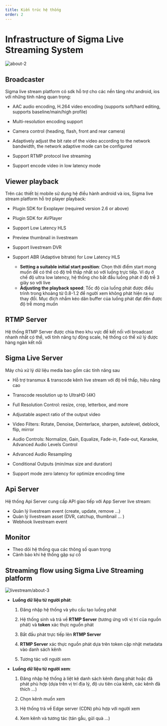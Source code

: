 ```yaml
---
title: Kiến trúc hệ thống
order: 2
---
```

# Infrastructure of Sigma Live Streaming System


![about-2](/images/livestream/livestream-about-2.png)



## Broadcaster 

Sigma live stream platform có sdk hỗ trợ cho các nền tảng như android, ios với những tính năng quan trọng: 

* AAC audio encoding, H.264 video encoding (supports soft/hard editing, supports baseline/main/high profile)

* Multi-resolution encoding support 

* Camera control (heading, flash, front and rear camera)

* Adaptively adjust the bit rate of the video according to the network bandwidth, the network adaptive mode can be configured

* Support RTMP protocol live streaming

* Support encode video in low latency mode

 

## Viewer playback

Trên các thiết bị mobile sử dụng hệ điều hành android và ios, Sigma live stream platform hỗ trợ player playback: 

* Plugin SDK for Exoplayer (required version 2.6 or above) 

* Plugin SDK for AVPlayer

* Support Low Latency HLS 

* Preview thumbnail in livestream

* Support livestream DVR

* Support ABR (Adaptive bitrate) for Low Latency HLS

  * **Setting a suitable initial start position**: Chọn thời điểm start mong muốn để có thể có độ trễ thấp nhất só với luồng trực tiếp. Ví dụ ở chế độ ultra low latency, hệ thống cho bắt đầu luồng phát ở độ trễ 3 giây so với live
  * **Adjusting the playback speed**: Tốc độ của luồng phát được điều trỉnh trong khoảng từ 0.8-1.2 để người xem không phát hiện ra sự thay đổi. Mục đích nhắm kéo dãn buffer của luồng phát đạt đến được độ trễ mong muốn

  

## RTMP Server

Hệ thống RTMP Server được chia theo khu vực để kết nối với broadcast nhanh nhất có thể, với tính năng tự động scale, hệ thống có thể xử lý được hàng ngàn kết nối

## Sigma Live Server

Máy chủ xử lý dữ liệu media bao gồm các tính năng sau

* Hỗ trợ transmux & transcode kênh live stream với độ trễ thấp, hiệu năng cao 

* Transcode resolution up to UltraHD (4K)

* Full Resolution Control: resize, crop, letterbox, and more 

* Adjustable aspect ratio of the output video 

* Video Filters: Rotate, Denoise, Deinterlace, sharpen, autolevel, deblock, flip, mirror 

* Audio Controls: Normalize, Gain, Equalize, Fade-in, Fade-out, Karaoke, Advanced Audio Levels Control 

* Advanced Audio Resampling 

* Conditional Outputs (min/max size and duration)

* Support mode zero latency for optimize encoding time 



## Api Server

Hệ thống Api Server cung cấp API giao tiếp với App Server live stream:

* Quản lý livestream event (create, update, remove ...)
* Quản lý livestream asset (DVR, catchup, thumbnail ... )
* Webhook livestream event



## Monitor

  * Theo dõi hệ thống qua các thông số quan trọng
  * Cảnh báo khi hệ thống gặp sự cố



## Streaming flow using Sigma Live Streaming platform



![livestream/about-3](/images/livestream/livestream-about-3.png)



- **Luồng dữ liệu từ người phát**:

  1. Đăng nhập hệ thống và yêu cầu tạo luồng phát

  2. Hệ thống sinh và trả về **RTMP Server** (tương ứng với vị trí của nguồn phát) và **token** xác thực nguồn phát

  3. Bắt đầu phát trực tiếp lên **RTMP Server** 

  4. **RTMP Server** xác thực nguồn phát dựa trên token cập nhật metadata vào danh sách kênh

  5. Tương tác với người xem 

    

- **Luồng dữ liệu từ người xem**:

  1. Đăng nhập hệ thống à liệt kê danh sách kênh đang phát hoặc đã phát phù hợp (dựa trên vị trí địa lý, độ ưu tiên của kênh, các kênh đã thích …)

  2. Chọn kênh muốn xem

  3. Hệ thống trả về Edge server (CDN) phù hợp với người xem

  4. Xem kênh và tương tác (tán gẫu, gửi quà …)

    